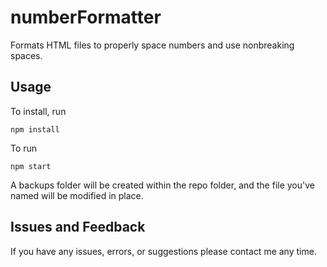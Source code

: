 # numberFormatter
Formats HTML files to properly space numbers and use nonbreaking spaces.

## Usage
To install, run
```
npm install
```

To run
```
npm start
```

A backups folder will be created within the repo folder, and the file you've named will be modified in place.

## Issues and Feedback

If you have any issues, errors, or suggestions please contact me any time.